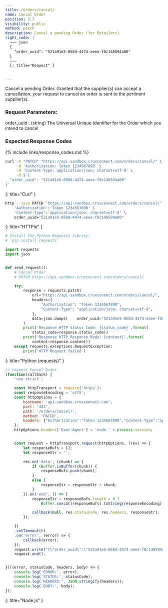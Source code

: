 ```yaml
---
title: /orders/cancel/
name: Cancel Order
position: 5.7
visibility: public
method: patch
description: Cancel a pending Order (for Retailers)
right_code: |
  ~~~ json
  {
    "order_uuid": "521a91e5-058d-4474-aeee-f0c148594a00"
  }
  ~~~
  {: title="Request" }


---
```

Cancel a pending Order. Granted that the supplier(s) can accept a cancellation, your request to cancel an order is sent to the pertinent supplier(s).


### Request Parameters:

order_uuid
: (string) The Universal Unique Identifier for the Order which you intend to cancel

### Expected Response Codes

{% include links/response_codes.md %}


~~~ bash
curl -X "PATCH" "https://api-sandbox.cruxconnect.com/orders/cancel/" \
     -H 'Authorization: Token 1234567890' \
     -H 'Content-Type: application/json; charset=utf-8' \
     -d $'{
  "order_uuid": "521a91e5-058d-4474-aeee-f0c148594a00"
}'

~~~
{: title="Curl" }

~~~ bash
http --json PATCH 'https://api-sandbox.cruxconnect.com/orders/cancel/' \
    'Authorization':'Token 1234567890' \
    'Content-Type':'application/json; charset=utf-8' \
    order_uuid="521a91e5-058d-4474-aeee-f0c148594a00"

~~~
{: title="HTTPie" }

~~~ python
# Install the Python Requests library:
# `pip install requests`

import requests
import json


def send_request():
    # Cancel Order
    # PATCH https://api-sandbox.cruxconnect.com/orders/cancel/

    try:
        response = requests.patch(
            url="https://api-sandbox.cruxconnect.com/orders/cancel/",
            headers={
                "Authorization": "Token 1234567890",
                "Content-Type": "application/json; charset=utf-8",
            },
            data=json.dumps(    order_uuid="521a91e5-058d-4474-aeee-f0c148594a00")
        )
        print('Response HTTP Status Code: {status_code}'.format(
            status_code=response.status_code))
        print('Response HTTP Response Body: {content}'.format(
            content=response.content))
    except requests.exceptions.RequestException:
        print('HTTP Request failed')

~~~
{: title="Python (requests)" }

~~~ javascript
// request Cancel Order
(function(callback) {
    'use strict';

    const httpTransport = require('https');
    const responseEncoding = 'utf8';
    const httpOptions = {
        hostname: 'api-sandbox.cruxconnect.com',
        port: '443',
        path: '/orders/cancel/',
        method: 'PATCH',
        headers: {"Authorization":"Token 1234567890","Content-Type":"application/json; charset=utf-8"}
    };
    httpOptions.headers['User-Agent'] = 'node ' + process.version;


    const request = httpTransport.request(httpOptions, (res) => {
        let responseBufs = [];
        let responseStr = '';

        res.on('data', (chunk) => {
            if (Buffer.isBuffer(chunk)) {
                responseBufs.push(chunk);
            }
            else {
                responseStr = responseStr + chunk;
            }
        }).on('end', () => {
            responseStr = responseBufs.length > 0 ?
                Buffer.concat(responseBufs).toString(responseEncoding) : responseStr;

            callback(null, res.statusCode, res.headers, responseStr);
        });

    })
    .setTimeout(0)
    .on('error', (error) => {
        callback(error);
    });
    request.write("{\"order_uuid\":\"521a91e5-058d-4474-aeee-f0c148594a00\"}")
    request.end();


})((error, statusCode, headers, body) => {
    console.log('ERROR:', error);
    console.log('STATUS:', statusCode);
    console.log('HEADERS:', JSON.stringify(headers));
    console.log('BODY:', body);
});

~~~
{: title="Node.js" }
